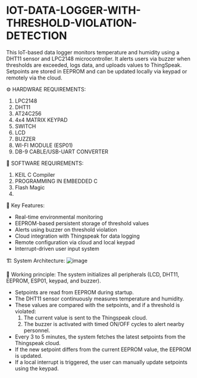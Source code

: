  # IOT-DATA-LOGGER-WITH-THRESHOLD-VIOLATION-DETECTION
This IoT-based data logger monitors temperature and humidity using a DHT11 sensor and LPC2148 microcontroller. It alerts users via buzzer when thresholds are exceeded, logs data, and uploads values to ThingSpeak. Setpoints are stored in EEPROM and can be updated locally via keypad or remotely via the cloud.

⚙️ HARDWRAE REQUIREMENTS:
1) LPC2148
2) DHT11
3) AT24C256
4) 4x4 MATRIX KEYPAD
5) SWITCH
6) LCD
7) BUZZER
8) WI-FI MODULE (ESP01)
9) DB-9 CABLE/USB-UART CONVERTER

💾 SOFTWARE REQUIREMENTS:
1) KEIL C Compiler
2) PROGRAMMING IN EMBEDDED C
3) Flash Magic
4) 
    
🔑 Key Features:
* Real-time environmental monitoring
* EEPROM-based persistent storage of threshold values
* Alerts using buzzer on threshold violation
* Cloud integration with Thingspeak for data logging
* Remote configuration via cloud and local keypad
* Interrupt-driven user input system

🏗️ System Architecture:
![image](https://github.com/user-attachments/assets/08e16129-942f-4b82-ba00-1c43426eb68c)

🔁 Working principle:
  The system initializes all peripherals (LCD, DHT11, EEPROM, ESP01, keypad, and buzzer).
* Setpoints are read from EEPROM during startup.
* The DHT11 sensor continuously measures temperature and humidity.
* These values are compared with the setpoints, and if a threshold is violated:
  1) The current value is sent to the Thingspeak cloud.
  2) The buzzer is activated with timed ON/OFF cycles to alert nearby personnel.
* Every 3 to 5 minutes, the system fetches the latest setpoints from the Thingspeak cloud.
* If the new setpoint differs from the current EEPROM value, the EEPROM is updated.
* If a local interrupt is triggered, the user can manually update setpoints using the keypad.
